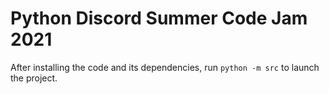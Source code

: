 # Python Discord Summer Code Jam 2021

After installing the code and its dependencies, run `python -m src` to launch the project.
